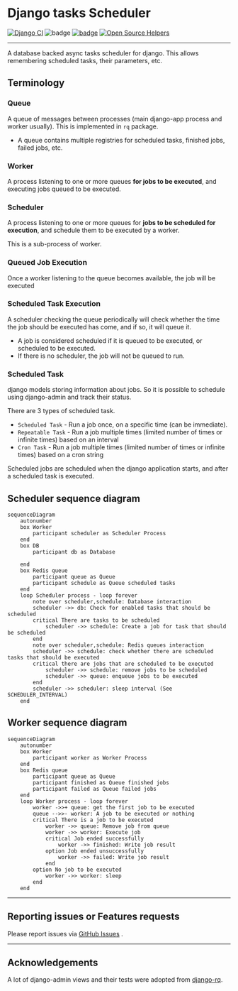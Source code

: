 # Django tasks Scheduler

[![Django CI](https://github.com/dsoftwareinc/django-tasks-scheduler/actions/workflows/test.yml/badge.svg)](https://github.com/dsoftwareinc/django-tasks-scheduler/actions/workflows/test.yml)
![badge](https://img.shields.io/endpoint?url=https://gist.githubusercontent.com/cunla/b756396efb895f0e34558c980f1ca0c7/raw/django-tasks-scheduler-4.json)
[![badge](https://img.shields.io/pypi/dm/django-tasks-scheduler)](https://pypi.org/project/django-tasks-scheduler/)
[![Open Source Helpers](https://www.codetriage.com/dsoftwareinc/django-tasks-scheduler/badges/users.svg)](https://www.codetriage.com/dsoftwareinc/django-tasks-scheduler)

---

A database backed async tasks scheduler for django.
This allows remembering scheduled tasks, their parameters, etc.

## Terminology

### Queue

A queue of messages between processes (main django-app process and worker usually).
This is implemented in `rq` package.

* A queue contains multiple registries for scheduled tasks, finished jobs, failed jobs, etc.

### Worker

A process listening to one or more queues **for jobs to be executed**, and executing jobs queued to be
executed.

### Scheduler

A process listening to one or more queues for **jobs to be scheduled for execution**, and schedule them
to be executed by a worker.

This is a sub-process of worker.

### Queued Job Execution

Once a worker listening to the queue becomes available,
the job will be executed

### Scheduled Task Execution

A scheduler checking the queue periodically will check
whether the time the job should be executed has come, and if so, it will queue it.

* A job is considered scheduled if it is queued to be executed, or scheduled to be executed.
* If there is no scheduler, the job will not be queued to run.

### Scheduled Task

django models storing information about jobs. So it is possible to schedule using
django-admin and track their status.

There are 3 types of scheduled task.

* `Scheduled Task` - Run a job once, on a specific time (can be immediate).
* `Repeatable Task` - Run a job multiple times (limited number of times or infinite times) based on an interval
* `Cron Task` - Run a job multiple times (limited number of times or infinite times) based on a cron string

Scheduled jobs are scheduled when the django application starts, and after a scheduled task is executed.

## Scheduler sequence diagram

```mermaid
sequenceDiagram
    autonumber
    box Worker
        participant scheduler as Scheduler Process
    end
    box DB
        participant db as Database
        
    end
    box Redis queue
        participant queue as Queue
        participant schedule as Queue scheduled tasks
    end    
    loop Scheduler process - loop forever
        note over scheduler,schedule: Database interaction
        scheduler ->> db: Check for enabled tasks that should be scheduled
        critical There are tasks to be scheduled
            scheduler ->> schedule: Create a job for task that should be scheduled
        end
        note over scheduler,schedule: Redis queues interaction
        scheduler ->> schedule: check whether there are scheduled tasks that should be executed
        critical there are jobs that are scheduled to be executed
            scheduler ->> schedule: remove jobs to be scheduled
            scheduler ->> queue: enqueue jobs to be executed
        end
        scheduler ->> scheduler: sleep interval (See SCHEDULER_INTERVAL)
    end
```

## Worker sequence diagram

```mermaid
sequenceDiagram
    autonumber
    box Worker
        participant worker as Worker Process
    end
    box Redis queue
        participant queue as Queue
        participant finished as Queue finished jobs
        participant failed as Queue failed jobs
    end    
    loop Worker process - loop forever
        worker ->>+ queue: get the first job to be executed
        queue -->>- worker: A job to be executed or nothing 
        critical There is a job to be executed
            worker ->> queue: Remove job from queue
            worker ->> worker: Execute job
            critical Job ended successfully
                worker ->> finished: Write job result
            option Job ended unsuccessfully
                worker ->> failed: Write job result
            end
        option No job to be executed
            worker ->> worker: sleep 
        end       
    end
```

---

## Reporting issues or Features requests

Please report issues via [GitHub Issues](https://github.com/dsoftwareinc/django-tasks-scheduler/issues) .

---

## Acknowledgements

A lot of django-admin views and their tests were adopted from [django-rq](https://github.com/rq/django-rq).
